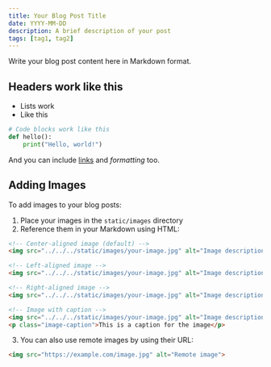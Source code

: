 ```yaml
---
title: Your Blog Post Title
date: YYYY-MM-DD
description: A brief description of your post
tags: [tag1, tag2]
---
```


Write your blog post content here in Markdown format.

## Headers work like this

- Lists work
- Like this

```python
# Code blocks work like this
def hello():
    print("Hello, world!")
```

And you can include [links](https://example.com) and *formatting* too.

## Adding Images

To add images to your blog posts:

1. Place your images in the `static/images` directory
2. Reference them in your Markdown using HTML:

```html
<!-- Center-aligned image (default) -->
<img src="../../../static/images/your-image.jpg" alt="Image description" class="align-center">

<!-- Left-aligned image -->
<img src="../../../static/images/your-image.jpg" alt="Image description" class="align-left">

<!-- Right-aligned image -->
<img src="../../../static/images/your-image.jpg" alt="Image description" class="align-right">

<!-- Image with caption -->
<img src="../../../static/images/your-image.jpg" alt="Image description">
<p class="image-caption">This is a caption for the image</p>
```

3. You can also use remote images by using their URL:

```html
<img src="https://example.com/image.jpg" alt="Remote image">
```
